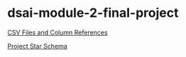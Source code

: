 # dsai-module-2-final-project

[CSV Files and Column References](olist_dataset_csv_column_references.md)

[Project Star Schema](project_star_schema.md)
